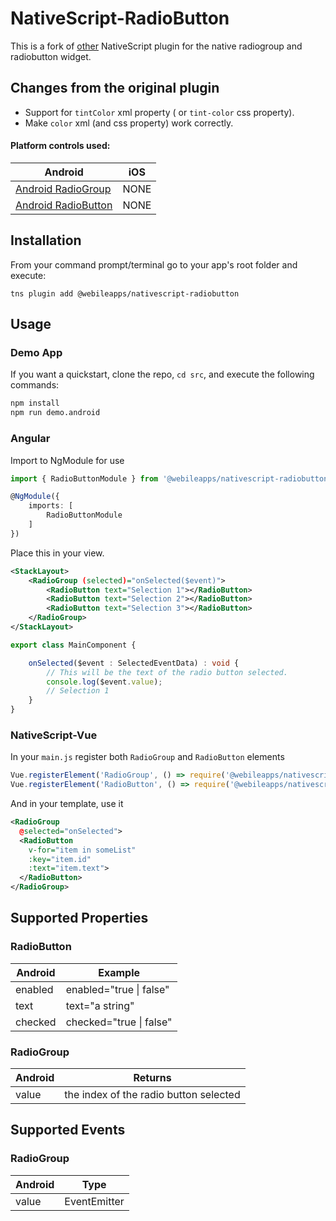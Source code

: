 # NativeScript-RadioButton

This is a fork of [other](https://www.npmjs.com/package/nativescript-radiobutton) NativeScript plugin for the native radiogroup and radiobutton widget.

## Changes from the original plugin

* Support for `tintColor` xml property ( or `tint-color` css property).
* Make `color` xml (and css property) work correctly.

#### Platform controls used:
Android |   iOS
---------- | -------
[Android RadioGroup](https://developer.android.com/reference/android/widget/RadioGroup.html) | NONE
[Android RadioButton](https://developer.android.com/reference/android/widget/RadioButton.html) | NONE

## Installation
From your command prompt/terminal go to your app's root folder and execute:

`tns plugin add @webileapps/nativescript-radiobutton`

## Usage

### Demo App

If you want a quickstart, clone the repo, `cd src`, and execute the following commands:

```bash
npm install
npm run demo.android
```

### Angular

Import to NgModule for use

```typescript
import { RadioButtonModule } from '@webileapps/nativescript-radiobutton/angular'

@NgModule({
    imports: [
        RadioButtonModule
    ]
})

```

Place this in your view.

```xml
<StackLayout>
    <RadioGroup (selected)="onSelected($event)">
        <RadioButton text="Selection 1"></RadioButton>
        <RadioButton text="Selection 2"></RadioButton>
        <RadioButton text="Selection 3"></RadioButton>
    </RadioGroup>
</StackLayout>
```

```typescript
export class MainComponent {

    onSelected($event : SelectedEventData) : void {
        // This will be the text of the radio button selected.
        console.log($event.value);
        // Selection 1
    }
}
```

### NativeScript-Vue

In your `main.js` register both `RadioGroup` and `RadioButton` elements

```js
Vue.registerElement('RadioGroup', () => require('@webileapps/nativescript-radiobutton').RadioGroup)
Vue.registerElement('RadioButton', () => require('@webileapps/nativescript-radiobutton').RadioButton)
```

And in your template, use it

```xml
<RadioGroup
  @selected="onSelected">
  <RadioButton
    v-for="item in someList"
    :key="item.id"
    :text="item.text">
  </RadioButton>
</RadioGroup>
```


## Supported Properties

### RadioButton
Android | Example
---------- | ----------
enabled | enabled="true \| false"
text | text="a string"
checked | checked="true \| false"

### RadioGroup
Android | Returns
---------- | ----------
value | the index of the radio button selected

## Supported Events

### RadioGroup
Android | Type
---------- | ----------
value | EventEmitter<number>


